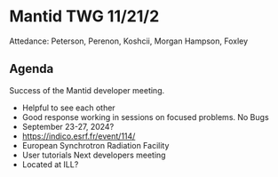 # Mantid TWG 11/21/2
Attedance:
Peterson, Perenon, Koshcii, Morgan Hampson, Foxley

## Agenda
Success of the Mantid developer meeting.
- Helpful to see each other
- Good response working in sessions on focused problems.
No Bugs
- September 23-27, 2024?
- https://indico.esrf.fr/event/114/
- European Synchrotron Radiation Facility
- User tutorials 
Next developers meeting
- Located at ILL?
